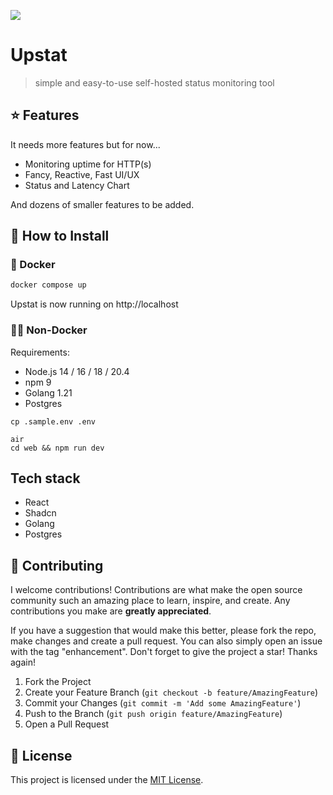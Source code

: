 ![](./dashboard.png)

# Upstat
    
> simple and easy-to-use self-hosted status monitoring tool

## ⭐ Features

It needs more features but for now...

-   Monitoring uptime for HTTP(s)
-   Fancy, Reactive, Fast UI/UX
-   Status and Latency Chart

And dozens of smaller features to be added.

## 🔧 How to Install

### 🐳 Docker

```bash
docker compose up
```

Upstat is now running on http://localhost

### 💪🏻 Non-Docker

Requirements:

- Node.js 14 / 16 / 18 / 20.4
- npm 9
- Golang 1.21
- Postgres

```shell
cp .sample.env .env
```

```shell
air
cd web && npm run dev
```

## Tech stack

-   React
-   Shadcn
-   Golang
-   Postgres

## 🙌 Contributing

I welcome contributions! Contributions are what make the open source community such an amazing place to learn, inspire, and create. Any contributions you make are **greatly appreciated**.

If you have a suggestion that would make this better, please fork the repo, make changes and create a pull request. You can also simply open an issue with the tag "enhancement".
Don't forget to give the project a star! Thanks again!

1. Fork the Project
2. Create your Feature Branch (`git checkout -b feature/AmazingFeature`)
3. Commit your Changes (`git commit -m 'Add some AmazingFeature'`)
4. Push to the Branch (`git push origin feature/AmazingFeature`)
5. Open a Pull Request

## 📄 License

This project is licensed under the [MIT License](https://opensource.org/license/mit/).
